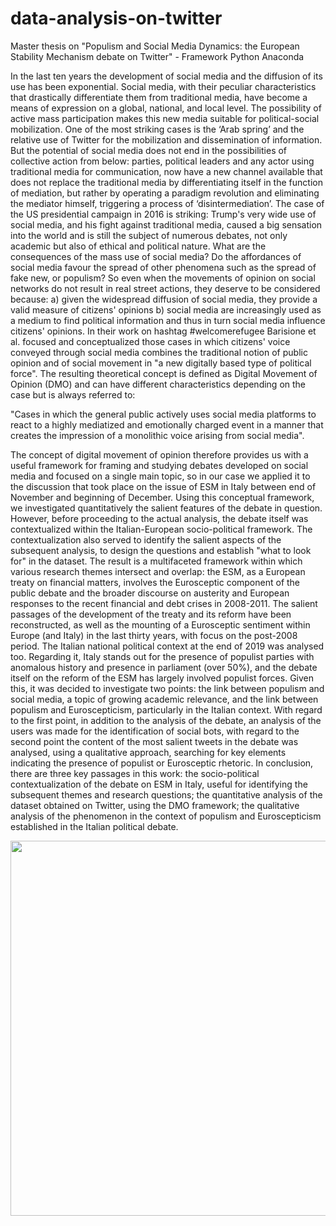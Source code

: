 # data-analysis-on-twitter
Master thesis on "Populism and Social Media Dynamics: the European Stability Mechanism debate on Twitter" - Framework Python Anaconda

In the last ten years the development of social media and the diffusion of its use has been exponential. Social media, with their peculiar characteristics that drastically differentiate them from traditional media, have become a means of expression on a global, national, and local level. The possibility of active mass participation makes this new media suitable for political-social mobilization. One of the most striking cases is the ‘Arab spring’ and the relative use of Twitter for the mobilization and dissemination of information. But the potential of social media does not end in the possibilities of collective action from below: parties, political leaders and any actor using traditional media for communication, now have a new channel available that does not replace the traditional media by differentiating itself in the function of mediation, but rather by operating a paradigm revolution and eliminating the mediator himself, triggering a process of ‘disintermediation’. The case of the US presidential campaign in 2016 is striking: Trump's very wide use of social media, and his fight against traditional media, caused a big sensation into the world and is still the subject of numerous debates, not only academic but also of ethical and political nature. What are the consequences of the mass use of social media? Do the affordances of social media favour the spread of other phenomena such as the spread of fake new, or populism? 
So even when the movements of opinion on social networks do not result in real street actions, they deserve to be considered because: a) given the widespread diffusion of social media, they provide a valid measure of citizens' opinions b) social media are increasingly used as a medium to find political information and thus in turn social media influence citizens' opinions. In their work on hashtag #welcomerefugee Barisione et al. focused and conceptualized those cases in which citizens' voice conveyed through social media combines the traditional notion of public opinion and of social movement in "a new digitally based type of political force". The resulting theoretical concept is defined as Digital Movement of Opinion (DMO) and can have different characteristics depending on the case but is always referred to:

"Cases in which the general public actively uses social media platforms to react to a highly mediatized and emotionally charged event in a manner that creates the impression of a monolithic voice arising from social media".

The concept of digital movement of opinion therefore provides us with a useful framework for framing and studying debates developed on social media and focused on a single main topic, so in our case we applied it to the discussion that took place on the issue of ESM in Italy between end of November and beginning of December. Using this conceptual framework, we investigated quantitatively the salient features of the debate in question. However, before proceeding to the actual analysis, the debate itself was contextualized within the Italian-European socio-political framework. The contextualization also served to identify the salient aspects of the subsequent analysis, to design the questions and establish "what to look for" in the dataset. The result is a multifaceted framework within which various research themes intersect and overlap: the ESM, as a European treaty on financial matters, involves the Eurosceptic component of the public debate and the broader discourse on austerity and European responses to the recent financial and debt crises in 2008-2011. The salient passages of the development of the treaty and its reform have been reconstructed, as well as the mounting of a Eurosceptic sentiment within Europe (and Italy) in the last thirty years, with focus on the post-2008 period. The Italian national political context at the end of 2019 was analysed too. Regarding it, Italy stands out for the presence of populist parties with anomalous history and presence in parliament (over 50%), and the debate itself on the reform of the ESM has largely involved populist forces. Given this, it was decided to investigate two points: the link between populism and social media, a topic of growing academic relevance, and the link between populism and Euroscepticism, particularly in the Italian context. With regard to the first point, in addition to the analysis of the debate, an analysis of the users was made for the identification of social bots, with regard to the second point the content of the most salient tweets in the debate was analysed, using a qualitative approach, searching for key elements indicating the presence of populist or Eurosceptic rhetoric.
In conclusion, there are three key passages in this work: the socio-political contextualization of the debate on ESM in Italy, useful for identifying the subsequent themes and research questions; the quantitative analysis of the dataset obtained on Twitter, using the DMO framework; the qualitative analysis of the phenomenon in the context of populism and Euroscepticism established in the Italian political debate.

<img src="https://github.com/pippo995/data-analysis-on-twitter/blob/bbc8a23c2f8e1586eac2e4cd1480af1b2438e6fb/img/network.png" width="600" />
